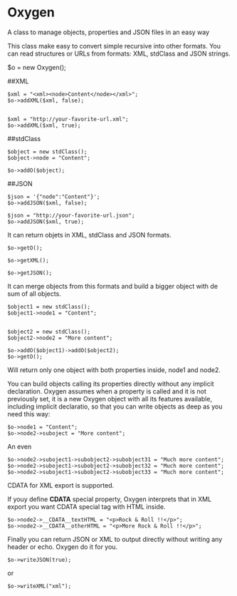 # Oxygen
A class to manage objects, properties and JSON files in an easy way

This class make easy to convert simple recursive into other formats.
You can read structures or URLs from formats: XML, stdClass and JSON strings. 

$o = new Oxygen();


##XML
```
$xml = "<xml><node>Content</node></xml>";
$o->addXML($xml, false);


$xml = "http://your-favorite-url.xml";
$o->addXML($xml, true);
```

##stdClass
```
$object = new stdClass();
$object->node = "Content";

$o->addO($object);
```


##JSON
```
$json = '{"node":"Content"}';
$o->addJSON($xml, false);

$json = "http://your-favorite-url.json";
$o->addJSON($xml, true);
```


It can return objets in XML, stdClass and JSON formats.

```
$o->getO();

$o->getXML();

$o->getJSON();
```


It can merge objects from this formats and build a bigger object with de sum of all objects.
```
$object1 = new stdClass();
$object1->node1 = "Content";


$object2 = new stdClass();
$object2->node2 = "More content";

$o->addO($object1)->addO($object2);  
$o->getO();
```

Will return only one object with both properties inside, node1 and node2.

You can build objects calling its properties directly without any implicit declaration. Oxygen assumes when a property is called and it is not previously set, it is a new Oxygen object with all its features available, including implicit declaratio, so that you can write objects as deep as you need this way: 

```
$o->node1 = "Content";
$o->node2->suboject = "More content";
```

An even 

```
$o->node2->suboject1->subobject2->subobject31 = "Much more content";
$o->node2->suboject1->subobject2->subobject32 = "Much more content";
$o->node2->suboject1->subobject2->subobject33 = "Much more content";
```

CDATA for XML export is supported.

If youy define __CDATA__ special property, Oxygen interprets that in XML export you want CDATA special tag with HTML inside.

```
$o->node2->__CDATA__textHTML = "<p>Rock & Roll !!</p>";
$o->node2->__CDATA__otherHTML = "<p>More Rock & Roll !!</p>";
```

Finally you can return JSON or XML to output directly without writing any header or echo. Oxygen do it for you.
```
$o->writeJSON(true);
```
or
```
$o->writeXML("xml");
```